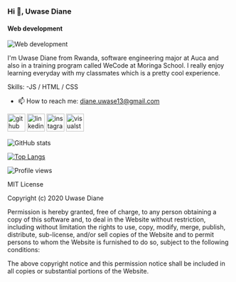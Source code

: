### Hi 👋, Uwase Diane
#### Web development
![Web development](https://res.cloudinary.com/auca/image/upload/v1600547102/thumbnail_yesugt.png)

I'm Uwase Diane from Rwanda, software engineering major at Auca and also in a training program called WeCode at Moringa School. I really enjoy learning everyday with my classmates which is a pretty cool experience.

Skills: -JS / HTML / CSS
     
- 📫 How to reach me: diane.uwase13@gmail.com 


[<img src='https://cdn.jsdelivr.net/npm/simple-icons@3.0.1/icons/github.svg' alt='github' height='40'>](https://github.com/uwase-diane)  [<img src='https://cdn.jsdelivr.net/npm/simple-icons@3.0.1/icons/linkedin.svg' alt='linkedin' height='40'>](https://www.linkedin.com/in/https://www.linkedin.com/in/uwase-diane-b91738193//)  [<img src='https://cdn.jsdelivr.net/npm/simple-icons@3.0.1/icons/instagram.svg' alt='instagram' height='40'>](https://www.instagram.com/https://www.instagram.com/uwasediane_/?hl=en/)  [<img src='https://cdn.jsdelivr.net/npm/simple-icons@3.0.1/icons/visualstudiocode.svg' alt='visualstudiocode' height='40'>](https://pbs.twimg.com/profile_images/1278357302601347072/BGZIBPH9_400x400.jpg)  

![GitHub stats](https://github-readme-stats.vercel.app/api?username=uwase-diane&show_icons=true)  

[![Top Langs](https://github-readme-stats.vercel.app/api/top-langs/?username=uwase-diane)](https://github.com/anuraghazra/github-readme-stats)

![Profile views](https://gpvc.arturio.dev/uwase-diane)  

MIT License

Copyright (c) 2020 Uwase Diane

Permission is hereby granted, free of charge, to any person obtaining a copy
of this software and, to deal
in the Website without restriction, including without limitation the rights
to use, copy, modify, merge, publish, distribute, sub-license, and/or sell
copies of the Website and to permit persons to whom the Website is
furnished to do so, subject to the following conditions:

The above copyright notice and this permission notice shall be included in all
copies or substantial portions of the Website.

